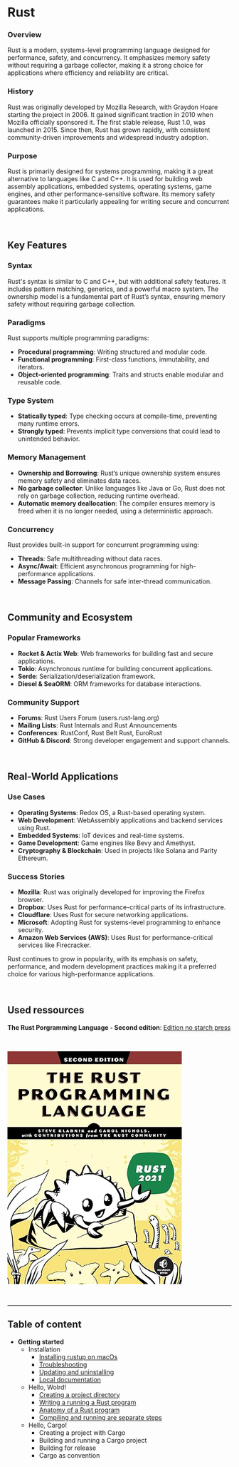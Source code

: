 # Rust

### Overview
Rust is a modern, systems-level programming language designed for performance, safety, and concurrency. It emphasizes memory safety without requiring a garbage collector, making it a strong choice for applications where efficiency and reliability are critical.

### History
Rust was originally developed by Mozilla Research, with Graydon Hoare starting the project in 2006. It gained significant traction in 2010 when Mozilla officially sponsored it. The first stable release, Rust 1.0, was launched in 2015. Since then, Rust has grown rapidly, with consistent community-driven improvements and widespread industry adoption.

### Purpose
Rust is primarily designed for systems programming, making it a great alternative to languages like C and C++. It is used for building web assembly applications, embedded systems, operating systems, game engines, and other performance-sensitive software. Its memory safety guarantees make it particularly appealing for writing secure and concurrent applications.

<br>

## Key Features

### Syntax
Rust's syntax is similar to C and C++, but with additional safety features. It includes pattern matching, generics, and a powerful macro system. The ownership model is a fundamental part of Rust’s syntax, ensuring memory safety without requiring garbage collection.

### Paradigms
Rust supports multiple programming paradigms:
- **Procedural programming**: Writing structured and modular code.
- **Functional programming**: First-class functions, immutability, and iterators.
- **Object-oriented programming**: Traits and structs enable modular and reusable code.

### Type System
- **Statically typed**: Type checking occurs at compile-time, preventing many runtime errors.
- **Strongly typed**: Prevents implicit type conversions that could lead to unintended behavior.

### Memory Management
- **Ownership and Borrowing**: Rust’s unique ownership system ensures memory safety and eliminates data races.
- **No garbage collector**: Unlike languages like Java or Go, Rust does not rely on garbage collection, reducing runtime overhead.
- **Automatic memory deallocation**: The compiler ensures memory is freed when it is no longer needed, using a deterministic approach.

### Concurrency
Rust provides built-in support for concurrent programming using:
- **Threads**: Safe multithreading without data races.
- **Async/Await**: Efficient asynchronous programming for high-performance applications.
- **Message Passing**: Channels for safe inter-thread communication.

<br>

## Community and Ecosystem

### Popular Frameworks
- **Rocket & Actix Web**: Web frameworks for building fast and secure applications.
- **Tokio**: Asynchronous runtime for building concurrent applications.
- **Serde**: Serialization/deserialization framework.
- **Diesel & SeaORM**: ORM frameworks for database interactions.

### Community Support
- **Forums**: Rust Users Forum (users.rust-lang.org)
- **Mailing Lists**: Rust Internals and Rust Announcements
- **Conferences**: RustConf, Rust Belt Rust, EuroRust
- **GitHub & Discord**: Strong developer engagement and support channels.

<br>

## Real-World Applications

### Use Cases
- **Operating Systems**: Redox OS, a Rust-based operating system.
- **Web Development**: WebAssembly applications and backend services using Rust.
- **Embedded Systems**: IoT devices and real-time systems.
- **Game Development**: Game engines like Bevy and Amethyst.
- **Cryptography & Blockchain**: Used in projects like Solana and Parity Ethereum.

### Success Stories
- **Mozilla**: Rust was originally developed for improving the Firefox browser.
- **Dropbox**: Uses Rust for performance-critical parts of its infrastructure.
- **Cloudflare**: Uses Rust for secure networking applications.
- **Microsoft**: Adopting Rust for systems-level programming to enhance security.
- **Amazon Web Services (AWS)**: Uses Rust for performance-critical services like Firecracker.

Rust continues to grow in popularity, with its emphasis on safety, performance, and modern development practices making it a preferred choice for various high-performance applications.

<br>

## Used ressources
**The Rust Porgramming Language - Second edition**: [Edition no starch press](https://nostarch.com/rust-programming-language-2nd-edition)

<br>

![](./img/book_cover.jpg)

<br>

---

## Table of content

- **Getting started**
  - Installation
    - [Installing rustup on macOs](./files/getting_started/installation/install_on_macOs.md)
    - [Troubleshooting](./files/getting_started/installation/troubleshooting.md)
    - [Updating and uninstalling](./files/getting_started/installation/update_uninstall.md)
    - [Local documentation](./files/getting_started/installation/local_documentation.md)
  - Hello, Wolrd!
    - [Creating a project directory](./files/getting_started/hello_world/creating_project_directory.md)
    - [Writing a running a Rust program](./files/getting_started/hello_world/write_and_run.md)
    - [Anatomy of a Rust program](./files/getting_started/hello_world/program_anatomy.md)
    - [Compiling and running are separate steps](./files/getting_started/hello_world/compile_run.md)
  - Hello, Cargo!
    - Creating a project with Cargo
    - Building and running a Cargo project
    - Building for release
    - Cargo as convention
